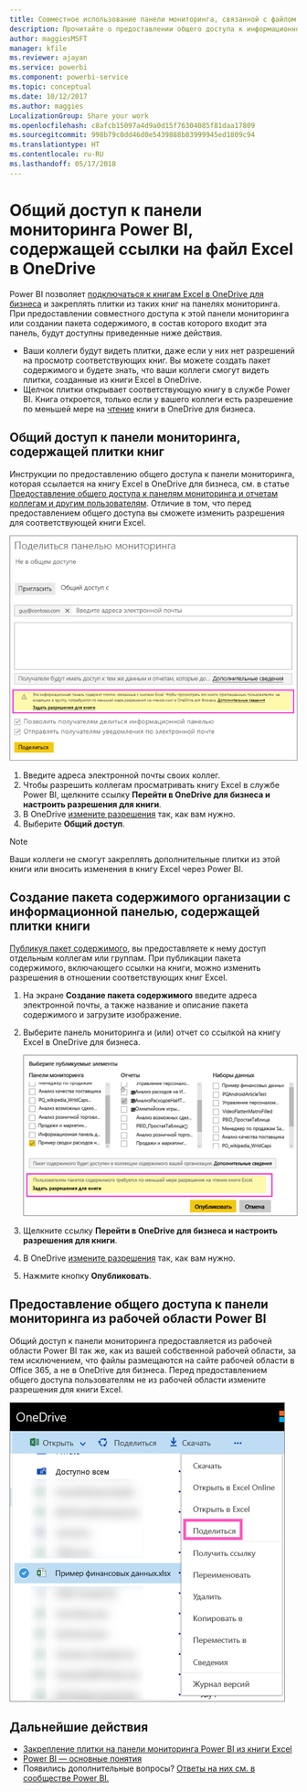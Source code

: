 ```yaml
---
title: Совместное использование панели мониторинга, связанной с файлом Excel в OneDrive, в Power BI
description: Прочитайте о предоставлении общего доступа к информационной панели, подключенной к книге Excel в OneDrive для бизнеса, с плитками, закрепленными из этой книги.
author: maggiesMSFT
manager: kfile
ms.reviewer: ajayan
ms.service: powerbi
ms.component: powerbi-service
ms.topic: conceptual
ms.date: 10/12/2017
ms.author: maggies
LocalizationGroup: Share your work
ms.openlocfilehash: c8afcb15097a4d9a0d15f76304085f81daa17809
ms.sourcegitcommit: 998b79c0dd46d0e5439888b83999945ed1809c94
ms.translationtype: HT
ms.contentlocale: ru-RU
ms.lasthandoff: 05/17/2018
---
```

# <a name="share-a-power-bi-dashboard-that-links-to-an-excel-file-in-onedrive"></a>Общий доступ к панели мониторинга Power BI, содержащей ссылки на файл Excel в OneDrive
Power BI позволяет [подключаться к книгам Excel в OneDrive для бизнеса](service-excel-workbook-files.md) и закреплять плитки из таких книг на панелях мониторинга. При предоставлении совместного доступа к этой панели мониторинга или создании пакета содержимого, в состав которого входит эта панель, будут доступны приведенные ниже действия.

* Ваши коллеги будут видеть плитки, даже если у них нет разрешений на просмотр соответствующих книг. Вы можете создать пакет содержимого и будете знать, что ваши коллеги смогут видеть плитки, созданные из книги Excel в OneDrive.
* Щелчок плитки открывает соответствующую книгу в службе Power BI. Книга откроется, только если у вашего коллеги есть разрешение по меньшей мере на [чтение](https://support.office.com/en-us/article/Share-documents-or-folders-in-Office-365-1fe37332-0f9a-4719-970e-d2578da4941c) книги в OneDrive для бизнеса.

## <a name="share-a-dashboard-that-contains-workbook-tiles"></a>Общий доступ к панели мониторинга, содержащей плитки книг
Инструкции по предоставлению общего доступа к панели мониторинга, которая ссылается на книгу Excel в OneDrive для бизнеса, см. в статье [Предоставление общего доступа к панелям мониторинга и отчетам коллегам и другим пользователям](service-share-dashboards.md). Отличие в том, что перед предоставлением общего доступа вы сможете изменить разрешения для соответствующей книги Excel.

  ![Диалоговое окно предоставления общего доступа к панели мониторинга](media/service-share-dashboard-that-links-to-excel-onedrive/pbi_share_workbk.png)

1. Введите адреса электронной почты своих коллег.
2. Чтобы разрешить коллегам просматривать книгу Excel в службе Power BI, щелкните ссылку **Перейти в OneDrive для бизнеса и настроить разрешения для книги**.
3. В OneDrive [измените разрешения](https://support.office.com/en-US/article/Share-files-and-folders-and-change-permissions-9fcc2f7d-de0c-4cec-93b0-a82024800c07) так, как вам нужно.
4. Выберите **Общий доступ**.

>[!NOTE]
>Ваши коллеги не смогут закреплять дополнительные плитки из этой книги или вносить изменения в книгу Excel через Power BI.
> 
> 

## <a name="create-an-organizational-content-pack-with-a-dashboard-that-contains-workbook-tiles"></a>Создание пакета содержимого организации с информационной панелью, содержащей плитки книги
[Публикуя пакет содержимого](service-organizational-content-pack-create-and-publish.md), вы предоставляете к нему доступ отдельным коллегам или группам. При публикации пакета содержимого, включающего ссылки на книги, можно изменить разрешения в отношении соответствующих книг Excel.

1. На экране **Создание пакета содержимого** введите адреса электронной почты, а также название и описание пакета содержимого и загрузите изображение.
2. Выберите панель мониторинга и (или) отчет со ссылкой на книгу Excel в OneDrive для бизнеса.
   
    ![Книга Excel в пакете содержимого](media/service-share-dashboard-that-links-to-excel-onedrive/pbi_contpack_workbk.png)
3. Щелкните ссылку **Перейти в OneDrive для бизнеса и настроить разрешения для книги**.
4. В OneDrive [измените разрешения](https://support.office.com/en-US/article/Share-files-and-folders-and-change-permissions-9fcc2f7d-de0c-4cec-93b0-a82024800c07) так, как вам нужно.
5. Нажмите кнопку **Опубликовать**.

## <a name="share-a-dashboard-from-a-power-bi-workspace"></a>Предоставление общего доступа к панели мониторинга из рабочей области Power BI
Общий доступ к панели мониторинга предоставляется из рабочей области Power BI так же, как из вашей собственной рабочей области, за тем исключением, что файлы размещаются на сайте рабочей области в Office 365, а не в OneDrive для бизнеса. Перед предоставлением общего доступа пользователям не из рабочей области измените разрешения для книги Excel.

![Общий доступ из OneDrive](media/service-share-dashboard-that-links-to-excel-onedrive/pbi_onedriveshare.png)

## <a name="next-steps"></a>Дальнейшие действия
* [Закрепление плитки на панели мониторинга Power BI из книги Excel](service-dashboard-pin-tile-from-excel.md)
* [Power BI — основные понятия](service-basic-concepts.md)
* Появились дополнительные вопросы? [Ответы на них см. в сообществе Power BI.](http://community.powerbi.com/)


